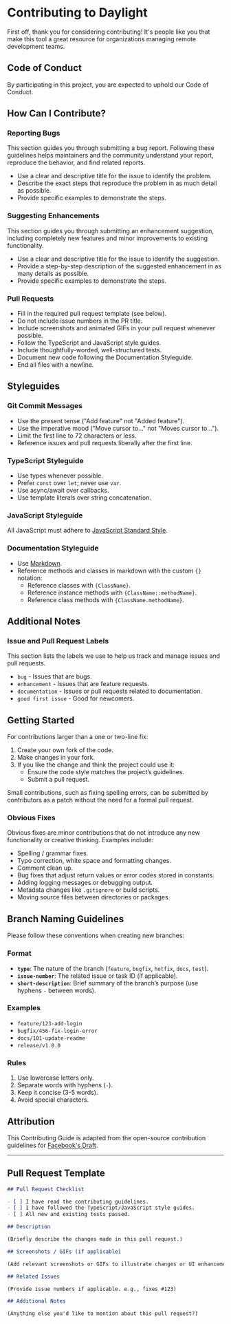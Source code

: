 # Contributing to Daylight

First off, thank you for considering contributing! It's people like you that make this tool a great resource for organizations managing remote development teams.

## Code of Conduct

By participating in this project, you are expected to uphold our Code of Conduct.

## How Can I Contribute?

### Reporting Bugs

This section guides you through submitting a bug report. Following these guidelines helps maintainers and the community understand your report, reproduce the behavior, and find related reports.

- Use a clear and descriptive title for the issue to identify the problem.
- Describe the exact steps that reproduce the problem in as much detail as possible.
- Provide specific examples to demonstrate the steps.

### Suggesting Enhancements

This section guides you through submitting an enhancement suggestion, including completely new features and minor improvements to existing functionality.

- Use a clear and descriptive title for the issue to identify the suggestion.
- Provide a step-by-step description of the suggested enhancement in as many details as possible.
- Provide specific examples to demonstrate the steps.

### Pull Requests

- Fill in the required pull request template (see below).
- Do not include issue numbers in the PR title.
- Include screenshots and animated GIFs in your pull request whenever possible.
- Follow the TypeScript and JavaScript style guides.
- Include thoughtfully-worded, well-structured tests.
- Document new code following the Documentation Styleguide.
- End all files with a newline.

## Styleguides

### Git Commit Messages

- Use the present tense ("Add feature" not "Added feature").
- Use the imperative mood ("Move cursor to..." not "Moves cursor to...").
- Limit the first line to 72 characters or less.
- Reference issues and pull requests liberally after the first line.

### TypeScript Styleguide

- Use types whenever possible.
- Prefer `const` over `let`; never use `var`.
- Use async/await over callbacks.
- Use template literals over string concatenation.

### JavaScript Styleguide

All JavaScript must adhere to [JavaScript Standard Style](https://standardjs.com/).

### Documentation Styleguide

- Use [Markdown](https://daringfireball.net/projects/markdown).
- Reference methods and classes in markdown with the custom `{}` notation:
  - Reference classes with `{ClassName}`.
  - Reference instance methods with `{ClassName::methodName}`.
  - Reference class methods with `{ClassName.methodName}`.

## Additional Notes

### Issue and Pull Request Labels

This section lists the labels we use to help us track and manage issues and pull requests.

- `bug` - Issues that are bugs.
- `enhancement` - Issues that are feature requests.
- `documentation` - Issues or pull requests related to documentation.
- `good first issue` - Good for newcomers.

## Getting Started

For contributions larger than a one or two-line fix:

1. Create your own fork of the code.
2. Make changes in your fork.
3. If you like the change and think the project could use it:
   - Ensure the code style matches the project’s guidelines.
   - Submit a pull request.

Small contributions, such as fixing spelling errors, can be submitted by contributors as a patch without the need for a formal pull request.

### Obvious Fixes

Obvious fixes are minor contributions that do not introduce any new functionality or creative thinking. Examples include:

- Spelling / grammar fixes.
- Typo correction, white space and formatting changes.
- Comment clean up.
- Bug fixes that adjust return values or error codes stored in constants.
- Adding logging messages or debugging output.
- Metadata changes like `.gitignore` or build scripts.
- Moving source files between directories or packages.

## Branch Naming Guidelines

Please follow these conventions when creating new branches:

### Format


- **`type`**: The nature of the branch (`feature`, `bugfix`, `hotfix`, `docs`, `test`).
- **`issue-number`**: The related issue or task ID (if applicable).
- **`short-description`**: Brief summary of the branch’s purpose (use hyphens `-` between words).

### Examples

- `feature/123-add-login`
- `bugfix/456-fix-login-error`
- `docs/101-update-readme`
- `release/v1.0.0`

### Rules

1. Use lowercase letters only.
2. Separate words with hyphens (`-`).
3. Keep it concise (3-5 words).
4. Avoid special characters.


## Attribution

This Contributing Guide is adapted from the open-source contribution guidelines for [Facebook's Draft](https://github.com/facebook/draft-js/blob/master/CONTRIBUTING.md).

---

## Pull Request Template

```md
## Pull Request Checklist

- [ ] I have read the contributing guidelines.
- [ ] I have followed the TypeScript/JavaScript style guides.
- [ ] All new and existing tests passed.

## Description

(Briefly describe the changes made in this pull request.)

## Screenshots / GIFs (if applicable)

(Add relevant screenshots or GIFs to illustrate changes or UI enhancements.)

## Related Issues

(Provide issue numbers if applicable. e.g., fixes #123)

## Additional Notes

(Anything else you'd like to mention about this pull request?)
```
